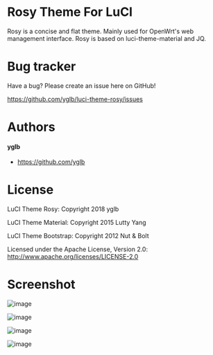 # Rosy Theme For LuCI
Rosy is a concise and flat theme. Mainly used for OpenWrt's web management interface. Rosy is based on luci-theme-material and JQ.

# Bug tracker
Have a bug? Please create an issue here on GitHub!

https://github.com/yglb/luci-theme-rosy/issues

# Authors   
#### yglb
* https://github.com/yglb

# License
LuCI Theme Rosy: Copyright 2018 yglb

LuCI Theme Material: Copyright 2015 Lutty Yang

LuCI Theme Bootstrap: Copyright 2012 Nut & Bolt

Licensed under the Apache License, Version 2.0: http://www.apache.org/licenses/LICENSE-2.0

# Screenshot
![image](https://raw.githubusercontent.com/yglb/PictureStorageArea/master/loggin-pc.png) 

![image](https://raw.githubusercontent.com/yglb/PictureStorageArea/master/logged-pc.apng) 

![image](https://raw.githubusercontent.com/yglb/PictureStorageArea/master/loggin-and.png) 

![image](https://raw.githubusercontent.com/yglb/PictureStorageArea/master/logged-and.png) 
